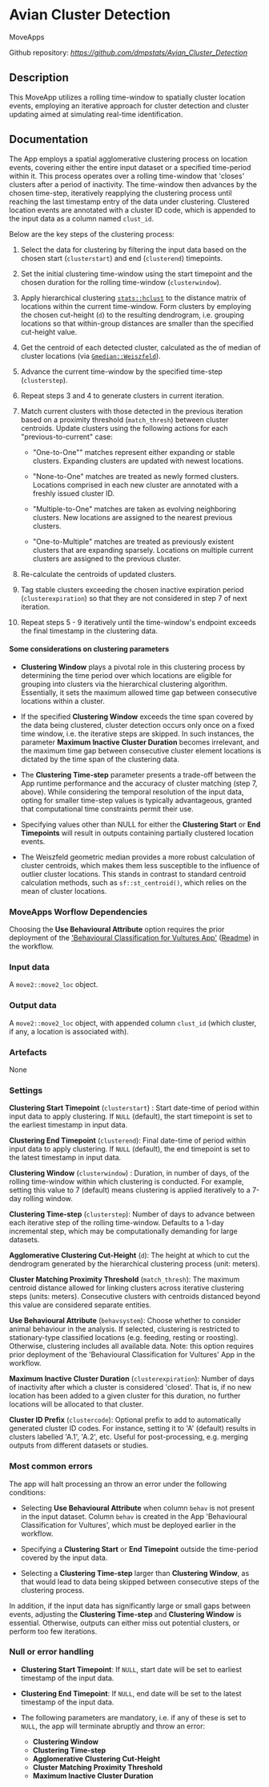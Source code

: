 # Avian Cluster Detection

MoveApps

Github repository: *https://github.com/dmpstats/Avian_Cluster_Detection*

## Description

This MoveApp utilizes a rolling time-window to spatially cluster location events, employing an iterative approach for cluster detection and cluster updating aimed at simulating real-time identification.

## Documentation

The App employs a spatial agglomerative clustering process on location events, covering either the entire input dataset or a specified time-period within it. This process operates over a rolling time-window that 'closes' clusters after a period of inactivity. The time-window then advances by the chosen time-step, iteratively reapplying the clustering process until reaching the last timestamp entry of the data under clustering. Clustered location events are annotated with a cluster ID code, which is appended to the input data as a column named `clust_id`. 

Below are the key steps of the clustering process:

1. Select the data for clustering by filtering the input data based on the chosen start (`clusterstart`) and end (`clusterend`) timepoints.

2. Set the initial clustering time-window using the start timepoint and the chosen duration for the rolling time-window (`clusterwindow`).

3. Apply hierarchical clustering [`stats::hclust`](https://rdrr.io/r/stats/hclust.html) to the distance matrix of locations within the current time-window. Form clusters by employing the chosen cut-height (`d`) to the resulting dendrogram, i.e. grouping locations so that within-group distances are smaller than the specified cut-height value.

4. Get the centroid of each detected cluster, calculated as the of median of cluster locations (via [`Gmedian::Weiszfeld`](https://rdrr.io/cran/Gmedian/man/Gmedian.html)).

5. Advance the current time-window by the specified time-step (`clusterstep`).

6. Repeat steps 3 and 4 to generate clusters in current iteration.

7. Match current clusters with those detected in the previous iteration based on a proximity threshold (`match_thresh`) between cluster centroids. Update clusters using the following actions for each "previous-to-current" case:

     - "One-to-One"" matches represent either expanding or stable clusters. Expanding clusters are updated with newest locations.
     
     - "None-to-One" matches are treated as newly formed clusters. Locations comprised in each new cluster are annotated with a freshly issued cluster ID.
     
     - "Multiple-to-One" matches are taken as evolving neighboring clusters. New locations are assigned to the nearest previous clusters.
     
     - "One-to-Multiple" matches are treated as previously existent clusters that are expanding sparsely. Locations on multiple current clusters are assigned to the previous cluster.
     
8. Re-calculate the centroids of updated clusters.

9. Tag stable clusters exceeding the chosen inactive expiration period (`clusterexpiration`) so that they are not considered in step 7 of next iteration.

10. Repeat steps 5 - 9 iteratively until the time-window's endpoint exceeds the final timestamp in the clustering data.


#### Some considerations on clustering parameters

- **Clustering Window** plays a pivotal role in this clustering process by determining the time period over which locations are eligible for grouping into clusters via the hierarchical clustering algorithm. Essentially, it sets the maximum allowed time gap between consecutive locations within a cluster.

- If the specified **Clustering Window** exceeds the time span covered by the data being clustered, cluster detection occurs only once on a fixed time window, i.e. the iterative steps are skipped. In such instances, the parameter **Maximum Inactive Cluster Duration** becomes irrelevant, and the maximum time gap between consecutive cluster element locations is dictated by the time span of the clustering data.

- The **Clustering Time-step** parameter presents a trade-off between the App runtime performance and the accuracy of cluster matching (step 7, above). While considering the temporal resolution of the input data, opting for smaller time-step values is typically advantageous, granted that computational time constraints permit their use.

- Specifying values other than NULL for either the **Clustering Start** or **End Timepoints** will result in outputs containing partially clustered location events.

- The Weiszfeld geometric median provides a more robust calculation of cluster centroids, which makes them less susceptible to the influence of outlier cluster locations. This stands in contrast to standard centroid calculation methods, such as `sf::st_centroid()`, which relies on the mean of cluster locations.


### MoveApps Worflow Dependencies

Choosing the **Use Behavioural Attribute** option requires the prior deployment of the ['Behavioural Classification for Vultures App'](https://www.moveapps.org/apps/browser/44bb2ffa-7d40-4fad-bff5-1269995ba1a2) ([Readme](https://github.com/dmpstats/Behavioural_Classification_for_Vultures)) in the workflow.


### Input data

A `move2::move2_loc` object.

### Output data

A `move2::move2_loc` object, with appended column `clust_id` (which cluster, if any, a location is associated with).

### Artefacts

None

### Settings

**Clustering Start Timepoint** (`clusterstart`) : Start date-time of period within input data to apply clustering. If `NULL` (default), the start timepoint is set to the earliest timestamp in input data.

**Clustering End Timepoint** (`clusterend`): Final date-time of period within input data to apply clustering. If `NULL` (default), the end timepoint is set to the latest timestamp in input data.

**Clustering Window** (`clusterwindow`) : Duration, in number of days, of the rolling time-window within which clustering is conducted. For example, setting this value to 7 (default) means clustering is applied iteratively to a 7-day rolling window.

**Clustering Time-step** (`clusterstep`): Number of days to advance between each iterative step of the rolling time-window. Defaults to a 1-day incremental step, which may be computationally demanding for large datasets. 

**Agglomerative Clustering Cut-Height** (`d`): The height at which to cut the dendrogram generated by the hierarchical clustering process (unit: meters).

**Cluster Matching Proximity Threshold** (`match_thresh`): The maximum centroid distance allowed for linking clusters across iterative clustering steps (units: meters). Consecutive clusters with centroids distanced beyond this value are considered separate entities.

**Use Behavioural Attribute** (`behavsystem`): Choose whether to consider animal behaviour in the analysis. If selected, clustering is restricted to stationary-type classified locations (e.g. feeding, resting or roosting). Otherwise, clustering includes all available data. Note: this option requires prior deployment of the 'Behavioural Classification for Vultures' App in the workflow.

**Maximum Inactive Cluster Duration** (`clusterexpiration`): Number of days of inactivity after which a cluster is considered 'closed'. That is, if no new location has been added to a given cluster for this duration, no further locations will be allocated to that cluster.

**Cluster ID Prefix** (`clustercode`): Optional prefix to add to automatically generated cluster ID codes. For instance, setting it to 'A' (default) results in clusters labelled 'A.1', 'A.2', etc. Useful for post-processing, e.g. merging outputs from different datasets or studies.



### Most common errors

The app will halt processing an throw an error under the following conditions:

- Selecting **Use Behavioural Attribute** when column `behav` is not present in the input dataset. Column `behav` is created in the App 'Behavioural Classification for Vultures', which must be deployed earlier in the workflow.

- Specifying a **Clustering Start** or **End Timepoint** outside the time-period covered by the input data.

- Selecting a **Clustering Time-step** larger than **Clustering Window**, as that would lead to data being skipped between consecutive steps of the clustering process.

In addition, if the input data has significantly large or small gaps between events, adjusting the **Clustering Time-step** and **Clustering Window** is essential. Otherwise, outputs can either miss out potential clusters, or perform too few iterations.


### Null or error handling

- **Clustering Start Timepoint**: If `NULL`, start date will be set to earliest timestamp of the input data.

- **Clustering End Timepoint**: If `NULL`, end date will be set to the latest timestamp of the input data.

- The following parameters are mandatory, i.e. if any of these is set to `NULL`, the app will terminate abruptly and throw an error:
  - **Clustering Window**
  - **Clustering Time-step**
  - **Agglomerative Clustering Cut-Height**
  - **Cluster Matching Proximity Threshold** 
  - **Maximum Inactive Cluster Duration** 


